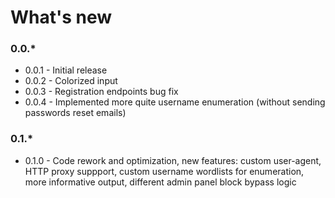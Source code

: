 # What's new
### 0.0.*

- 0.0.1 - Initial release
- 0.0.2 - Colorized input
- 0.0.3 - Registration endpoints bug fix
- 0.0.4 - Implemented more quite username enumeration (without sending passwords reset emails)

### 0.1.*

- 0.1.0 - Code rework and optimization, new features: custom user-agent, HTTP proxy suppport, custom username wordlists for enumeration, more informative output, different admin panel block bypass logic

